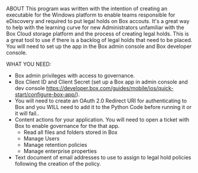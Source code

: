 ABOUT
This program was written with the intention of creating an executable for the Windows platform to enable teams responsible for eDiscovery and required to put legal holds on Box accouts.
It's a great way to help with the learning curve for new Administrators unfamiliar with the Box Cloud storage platform and the process of creating legal holds. This is a great tool to use
if there is a backlog of legal holds that need to be placed. You will need to set up the app in the Box admin console and Box developer console. 

WHAT YOU NEED:
- Box admin privileges with access to governance.
- Box Client ID and Client Secret (set up a Box app in admin console and dev console https://developer.box.com/guides/mobile/ios/quick-start/configure-box-app/).
- You will need to create an OAuth 2.0 Redirect URI for authenticating to Box and you WILL need to add it to the Python Code before running it or it will fail..
- Content actions for your application. You will need to open a ticket with Box to enable governance for the that app.
  - Read all files and folders stored in Box
  - Manage Users
  - Manage retention policies
  - Manage enterprise properties
- Text document of email addresses to use to assign to legal hold policies following the creation of the policy.
